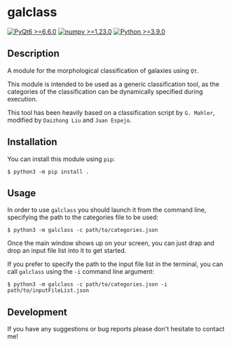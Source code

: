 # galclass

[![PyQt6 >=6.6.0](https://img.shields.io/badge/PyQt6->=6.6.0-red.svg)](https://pypi.org/project/PyQt6/6.6.0/)
[![numpy >=1.23.0](https://img.shields.io/badge/numpy->=1.23.0-green.svg)](https://pypi.org/project/numpy/1.23.0/)
[![Python >=3.9.0](https://img.shields.io/badge/Python->=3.9.0-blue.svg)](https://www.python.org/downloads/release/python-390/)

## Description

A module for the morphological classification of galaxies using `Qt`.

This module is intended to be used as a generic classification tool, as the categories of the classification can be dynamically specified during execution.

This tool has been heavily based on a classification script by `G. Mahler`, modified by `Daizhong Liu` and `Juan Espejo`.

## Installation

You can install this module using `pip`:

```console
$ python3 -m pip install .
```

## Usage

In order to use `galclass` you should launch it from the command line, specifying the path to the categories file to be used:

```console
$ python3 -m galclass -c path/to/categories.json
```

Once the main window shows up on your screen, you can just drap and drop an input file list into it to get started.

If you prefer to specify the path to the input file list in the terminal, you can call `galclass` using the `-i` command line argument:

```console
$ python3 -m galclass -c path/to/categories.json -i path/to/inputFileList.json
```

## Development

If you have any suggestions or bug reports please don't hesitate to contact me!